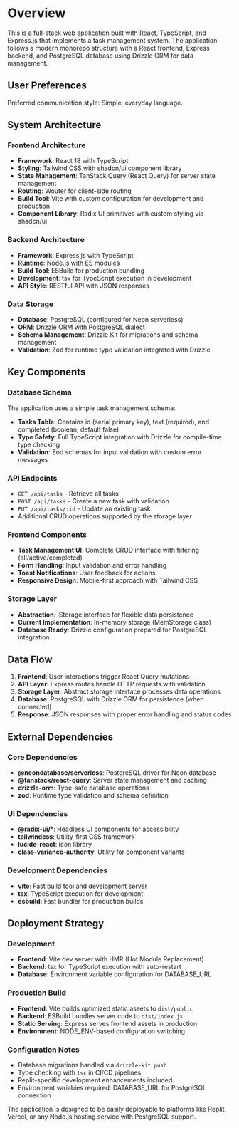 # Overview

This is a full-stack web application built with React, TypeScript, and Express.js that implements a task management system. The application follows a modern monorepo structure with a React frontend, Express backend, and PostgreSQL database using Drizzle ORM for data management.

## User Preferences

Preferred communication style: Simple, everyday language.

## System Architecture

### Frontend Architecture
- **Framework**: React 18 with TypeScript
- **Styling**: Tailwind CSS with shadcn/ui component library
- **State Management**: TanStack Query (React Query) for server state management
- **Routing**: Wouter for client-side routing
- **Build Tool**: Vite with custom configuration for development and production
- **Component Library**: Radix UI primitives with custom styling via shadcn/ui

### Backend Architecture
- **Framework**: Express.js with TypeScript
- **Runtime**: Node.js with ES modules
- **Build Tool**: ESBuild for production bundling
- **Development**: tsx for TypeScript execution in development
- **API Style**: RESTful API with JSON responses

### Data Storage
- **Database**: PostgreSQL (configured for Neon serverless)
- **ORM**: Drizzle ORM with PostgreSQL dialect
- **Schema Management**: Drizzle Kit for migrations and schema management
- **Validation**: Zod for runtime type validation integrated with Drizzle

## Key Components

### Database Schema
The application uses a simple task management schema:
- **Tasks Table**: Contains id (serial primary key), text (required), and completed (boolean, default false)
- **Type Safety**: Full TypeScript integration with Drizzle for compile-time type checking
- **Validation**: Zod schemas for input validation with custom error messages

### API Endpoints
- `GET /api/tasks` - Retrieve all tasks
- `POST /api/tasks` - Create a new task with validation
- `PUT /api/tasks/:id` - Update an existing task
- Additional CRUD operations supported by the storage layer

### Frontend Components
- **Task Management UI**: Complete CRUD interface with filtering (all/active/completed)
- **Form Handling**: Input validation and error handling
- **Toast Notifications**: User feedback for actions
- **Responsive Design**: Mobile-first approach with Tailwind CSS

### Storage Layer
- **Abstraction**: IStorage interface for flexible data persistence
- **Current Implementation**: In-memory storage (MemStorage class)
- **Database Ready**: Drizzle configuration prepared for PostgreSQL integration

## Data Flow

1. **Frontend**: User interactions trigger React Query mutations
2. **API Layer**: Express routes handle HTTP requests with validation
3. **Storage Layer**: Abstract storage interface processes data operations
4. **Database**: PostgreSQL with Drizzle ORM for persistence (when connected)
5. **Response**: JSON responses with proper error handling and status codes

## External Dependencies

### Core Dependencies
- **@neondatabase/serverless**: PostgreSQL driver for Neon database
- **@tanstack/react-query**: Server state management and caching
- **drizzle-orm**: Type-safe database operations
- **zod**: Runtime type validation and schema definition

### UI Dependencies
- **@radix-ui/***: Headless UI components for accessibility
- **tailwindcss**: Utility-first CSS framework
- **lucide-react**: Icon library
- **class-variance-authority**: Utility for component variants

### Development Dependencies
- **vite**: Fast build tool and development server
- **tsx**: TypeScript execution for development
- **esbuild**: Fast bundler for production builds

## Deployment Strategy

### Development
- **Frontend**: Vite dev server with HMR (Hot Module Replacement)
- **Backend**: tsx for TypeScript execution with auto-restart
- **Database**: Environment variable configuration for DATABASE_URL

### Production Build
- **Frontend**: Vite builds optimized static assets to `dist/public`
- **Backend**: ESBuild bundles server code to `dist/index.js`
- **Static Serving**: Express serves frontend assets in production
- **Environment**: NODE_ENV-based configuration switching

### Configuration Notes
- Database migrations handled via `drizzle-kit push`
- Type checking with `tsc` in CI/CD pipelines
- Replit-specific development enhancements included
- Environment variables required: DATABASE_URL for PostgreSQL connection

The application is designed to be easily deployable to platforms like Replit, Vercel, or any Node.js hosting service with PostgreSQL support.
